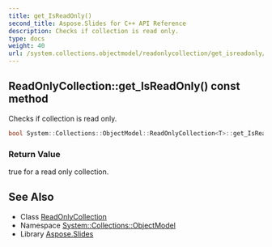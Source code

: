 ```yaml
---
title: get_IsReadOnly()
second_title: Aspose.Slides for C++ API Reference
description: Checks if collection is read only.
type: docs
weight: 40
url: /system.collections.objectmodel/readonlycollection/get_isreadonly/
---
```

## ReadOnlyCollection::get_IsReadOnly() const method


Checks if collection is read only.

```cpp
bool System::Collections::ObjectModel::ReadOnlyCollection<T>::get_IsReadOnly() const override
```


### Return Value

true for a read only collection.

## See Also

* Class [ReadOnlyCollection](../)
* Namespace [System::Collections::ObjectModel](../../)
* Library [Aspose.Slides](../../../)